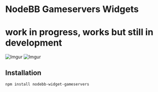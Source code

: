 # NodeBB Gameservers Widgets

# work in progress, works but still in development

![Imgur](http://i.imgur.com/Me440CP.png)
![Imgur](http://i.imgur.com/tni2uF8.png)

## Installation

    npm install nodebb-widget-gameservers